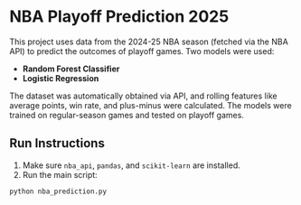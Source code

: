 # NBA Playoff Prediction 2025

This project uses data from the 2024-25 NBA season (fetched via the NBA API) to predict the outcomes of playoff games. Two models were used:

- **Random Forest Classifier**
- **Logistic Regression**

The dataset was automatically obtained via API, and rolling features like average points, win rate, and plus-minus were calculated. The models were trained on regular-season games and tested on playoff games.

## Run Instructions

1. Make sure `nba_api`, `pandas`, and `scikit-learn` are installed.
2. Run the main script:

```bash
python nba_prediction.py
```

